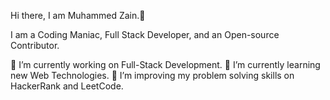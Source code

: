  Hi there, I am Muhammed Zain.👋
 
 I am a Coding Maniac, Full Stack Developer, and an Open-source Contributor.

🔭  I’m currently working on Full-Stack Development.
 🌱 I’m currently learning new Web Technologies.
	👯 I’m improving my problem solving skills on HackerRank and LeetCode.
